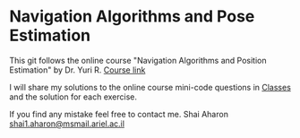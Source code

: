 ﻿# Navigation Algorithms and Pose Estimation
This git follows the online course "Navigation Algorithms and Position Estimation" by Dr. Yuri R. 
[Course link](https://courses.campus.gov.il/courses/course-v1:ARIEL+ACD_RFP4_ARIEL_Nivut+2019_1/info)

I will share my solutions to the online course mini-code questions in [Classes](https://github.com/ifryed/navigation_algo/tree/master/Classes)
and the solution for each exercise.

If you find any mistake feel free to contact me.
Shai Aharon shai1.aharon@msmail.ariel.ac.il 
